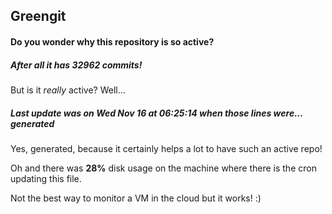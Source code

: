 ## Greengit

#### Do you wonder why this repository is so active?

##### After all it has 32962 commits!

But is it *really* active? Well...

##### Last update was on Wed Nov 16 at 06:25:14 when those lines were... generated

Yes, generated, because it certainly helps a lot to have such an active repo!

Oh and there was **28%** disk usage on the machine
where there is the cron updating this file.

Not the best way to monitor a VM in the cloud but it works! :)
